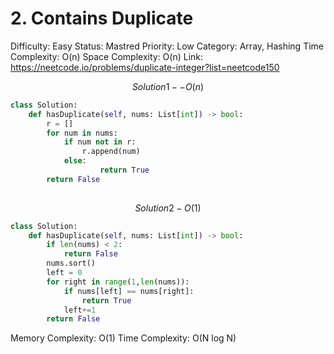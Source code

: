 # 2. Contains Duplicate

Difficulty: Easy
Status: Mastred
Priority: Low
Category: Array, Hashing
Time Complexity: O(n)
Space Complexity: O(n)
Link: https://neetcode.io/problems/duplicate-integer?list=neetcode150

$$
Solution1--O(n)
$$

```python
class Solution:
    def hasDuplicate(self, nums: List[int]) -> bool:
        r = []
        for num in nums:
            if num not in r:
                r.append(num)
            else:
                    return True
        return False
            
```

$$
Solution2 -O(1)
$$

```python
class Solution:
    def hasDuplicate(self, nums: List[int]) -> bool:
        if len(nums) < 2:
            return False
        nums.sort()
        left = 0
        for right in range(1,len(nums)):
            if nums[left] == nums[right]:
                return True
            left+=1
        return False
```

Memory Complexity: O(1)
Time Complexity: O(N log N)